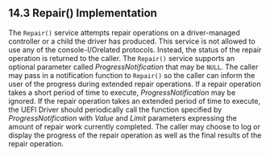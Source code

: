 <!--- @file
  14.3 Repair() Implementation

  Copyright (c) 2012-2018, Intel Corporation. All rights reserved.<BR>

  Redistribution and use in source (original document form) and 'compiled'
  forms (converted to PDF, epub, HTML and other formats) with or without
  modification, are permitted provided that the following conditions are met:

  1) Redistributions of source code (original document form) must retain the
     above copyright notice, this list of conditions and the following
     disclaimer as the first lines of this file unmodified.

  2) Redistributions in compiled form (transformed to other DTDs, converted to
     PDF, epub, HTML and other formats) must reproduce the above copyright
     notice, this list of conditions and the following disclaimer in the
     documentation and/or other materials provided with the distribution.

  THIS DOCUMENTATION IS PROVIDED BY TIANOCORE PROJECT "AS IS" AND ANY EXPRESS OR
  IMPLIED WARRANTIES, INCLUDING, BUT NOT LIMITED TO, THE IMPLIED WARRANTIES OF
  MERCHANTABILITY AND FITNESS FOR A PARTICULAR PURPOSE ARE DISCLAIMED. IN NO
  EVENT SHALL TIANOCORE PROJECT  BE LIABLE FOR ANY DIRECT, INDIRECT, INCIDENTAL,
  SPECIAL, EXEMPLARY, OR CONSEQUENTIAL DAMAGES (INCLUDING, BUT NOT LIMITED TO,
  PROCUREMENT OF SUBSTITUTE GOODS OR SERVICES; LOSS OF USE, DATA, OR PROFITS;
  OR BUSINESS INTERRUPTION) HOWEVER CAUSED AND ON ANY THEORY OF LIABILITY,
  WHETHER IN CONTRACT, STRICT LIABILITY, OR TORT (INCLUDING NEGLIGENCE OR
  OTHERWISE) ARISING IN ANY WAY OUT OF THE USE OF THIS DOCUMENTATION, EVEN IF
  ADVISED OF THE POSSIBILITY OF SUCH DAMAGE.

-->

## 14.3 Repair() Implementation

The `Repair()` service attempts repair operations on a driver-managed
controller or a child the driver has produced. This service is not allowed to
use any of the console-I/Orelated protocols. Instead, the status of the repair
operation is returned to the caller. The `Repair()` service supports an
optional parameter called _ProgressNotification_ that may be `NULL`. The caller
may pass in a notification function to `Repair()` so the caller can inform the
user of the progress during extended repair operations. If a repair operation
takes a short period of time to execute, _ProgressNotification_ may be ignored.
If the repair operation takes an extended period of time to execute, the UEFI
Driver should periodically call the function specified by
_ProgressNotification_ with _Value_ and _Limit_ parameters expressing the
amount of repair work currently completed. The caller may choose to log or
display the progress of the repair operation as well as the final results of
the repair operation.
